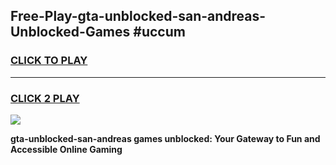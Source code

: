 
## Free-Play-gta-unblocked-san-andreas-Unblocked-Games #uccum
<h3>
<a href="https://news.freeplayer.one?title=gta-unblocked-san-andreas&ref=8M">CLICK TO PLAY</a></h3>
<hr>

<h3>
<a href="https://news.freeplayer.one?title=gta-unblocked-san-andreas&ref=8M">CLICK 2 PLAY</a>
  
</h3>

<a href="https://news.freeplayer.one?title=gta-unblocked-san-andreas&ref=8M"><img src="https://clearcache.store/games.png"></a>


**gta-unblocked-san-andreas games unblocked: Your Gateway to Fun and Accessible Online Gaming**
